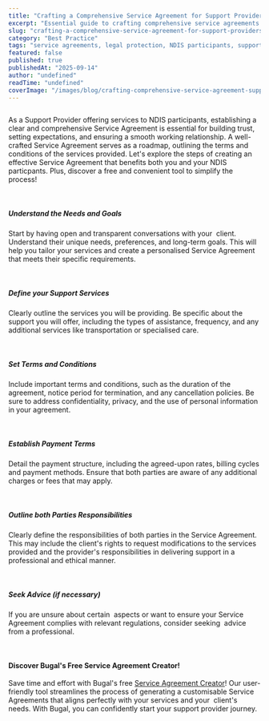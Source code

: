 ```yaml
---
title: "Crafting a Comprehensive Service Agreement for Support Providers and NDIS Participants."
excerpt: "Essential guide to crafting comprehensive service agreements for support providers and NDIS participants. Legal protection and clear expectations."
slug: "crafting-a-comprehensive-service-agreement-for-support-providers-and-ndis-participants"
category: "Best Practice"
tags: "service agreements, legal protection, NDIS participants, support providers, compliance"
featured: false
published: true
publishedAt: "2025-09-14"
author: "undefined"
readTime: "undefined"
coverImage: "/images/blog/crafting-comprehensive-service-agreement-support-providers-ndis-participants/hero-image.svg"
---
```


<figure class="w-richtext-align-floatleft w-richtext-figure-type-image"><div><img src="https://cdn.prod.website-files.com/60cc2b7089c676114586e061/64bb7a3d6b4ad5fcc2ded401_aaron-blanco-tejedor-yH18lOSaZVQ-unsplash.jpg" loading="lazy" alt=""></div></figure><p>As a Support Provider offering services to NDIS participants, establishing a clear and comprehensive Service Agreement is essential for building trust, setting expectations, and ensuring a smooth working relationship. A well-crafted Service Agreement serves as a roadmap, outlining the terms and conditions of the services provided. Let's explore the steps of creating an effective Service Agreement that benefits both you and your NDIS particpants. Plus, discover a free and convenient tool to simplify the process!</p><p>‍</p><h5>Understand the Needs and Goals</h5><p>Start by having open and transparent conversations with your &nbsp;client. Understand their unique needs, preferences, and long-term goals. This will help you tailor your services and create a personalised Service Agreement that meets their specific requirements.</p><p>‍</p><h5>Define your Support Services</h5><p>Clearly outline the services you will be providing. Be specific about the support you will offer, including the types of assistance, frequency, and any additional services like transportation or specialised care.</p><p>‍</p><h5>Set Terms and Conditions</h5><p>Include important terms and conditions, such as the duration of the agreement, notice period for termination, and any cancellation policies. Be sure to address confidentiality, privacy, and the use of personal information in your agreement.</p><p>‍</p><h5>Establish Payment Terms</h5><p>Detail the payment structure, including the agreed-upon rates, billing cycles and payment methods. Ensure that both parties are aware of any additional charges or fees that may apply.</p><p>‍</p><h5>Outline both Parties Responsibilities</h5><p>Clearly define the responsibilities of both parties in the Service Agreement. This may include the client's rights to request modifications to the services provided and the provider's responsibilities in delivering support in a professional and ethical manner.</p><p>‍</p><h5>Seek Advice (if necessary)</h5><p>If you are unsure about certain &nbsp;aspects or want to ensure your Service Agreement complies with relevant regulations, consider seeking &nbsp;advice from a professional.</p><p>‍</p><h4>Discover Bugal's Free Service Agreement Creator!</h4><p>Save time and effort with Bugal's free <a href="https://app.bugal.com.au/" target="_blank">Service Agreement Creator</a>! Our user-friendly tool streamlines the process of generating a customisable Service Agreements that aligns perfectly with your services and your &nbsp;client's needs. With Bugal, you can confidently start your support provider journey.</p><p>‍</p>